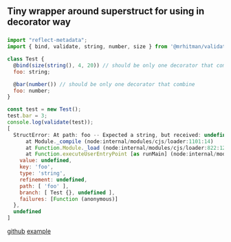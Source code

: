 ## Tiny wrapper around superstruct for using in decorator way
###

```js
import "reflect-metadata";
import { bind, validate, string, number, size } from '@mrhitman/validator';

class Test {
  @bind(size(string(), 4, 20)) // should be only one decorator that combine 
  foo: string;

  @bar(number()) // should be only one decorator that combine 
  foo: number;
}

const test = new Test();
test.bar = 3;
console.log(validate(test));
[
  StructError: At path: foo -- Expected a string, but received: undefined
      at Module._compile (node:internal/modules/cjs/loader:1101:14)
      at Function.Module._load (node:internal/modules/cjs/loader:822:12)
      at Function.executeUserEntryPoint [as runMain] (node:internal/modules/run_main:79:12) {
    value: undefined,
    key: 'foo',
    type: 'string',
    refinement: undefined,
    path: [ 'foo' ],
    branch: [ Test {}, undefined ],
    failures: [Function (anonymous)]
  },
  undefined
]
```

[github](https://github.com/mrhitman/lite-validator)
[example](https://github.com/mrhitman/lite-validator/blob/main/src/example.ts)